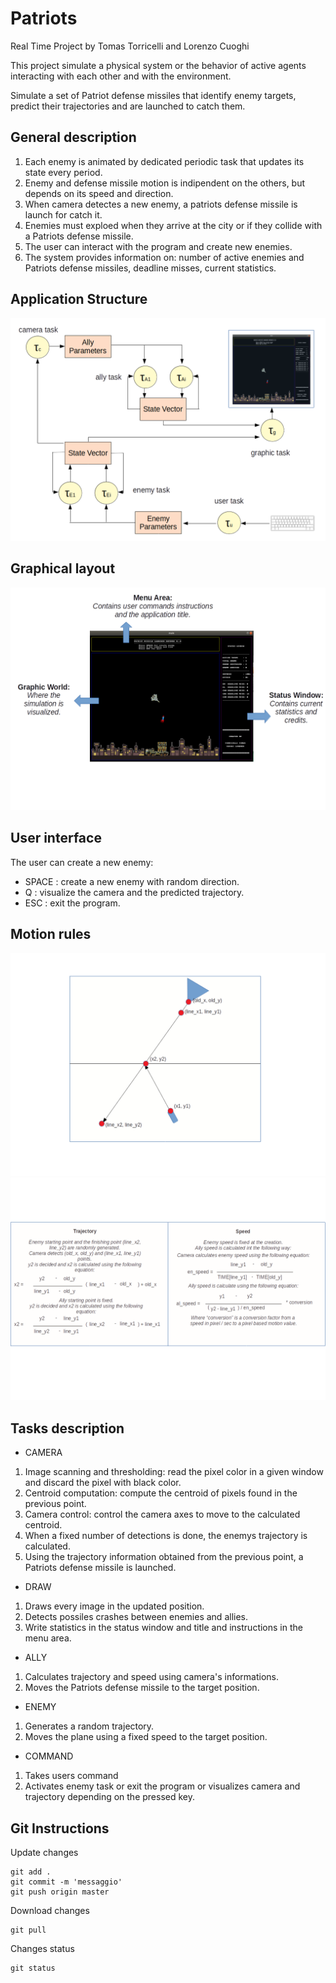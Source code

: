 ﻿# Patriots
Real Time Project by Tomas Torricelli and Lorenzo Cuoghi

This project simulate a physical system or the behavior of active agents interacting with each other and with the environment.

Simulate a set of Patriot defense missiles that identify enemy targets, predict their trajectories and are launched to catch them.

## General description
1. Each enemy is animated by dedicated periodic task that updates its state every period.
2. Enemy and defense missile motion is indipendent on the others, but depends on its speed and direction.
3. When camera detectes a new enemy, a patriots defense missile is launch for catch it.
4. Enemies must exploed when they arrive at the city or if they collide with a Patriots defense missile.
5. The user can interact with the program and create new enemies.
6. The system provides information on: number of active enemies and Patriots defense missiles, deadline misses, current statistics.

## Application Structure
![alt text](https://github.com/212622/RealTimeProject/blob/master/README/Applicationstructure.png)

## Graphical layout
![alt text](https://github.com/212622/RealTimeProject/blob/master/README/Graphicallayout.png)

## User interface
The user can create a new enemy:
- SPACE : create a new enemy with random direction.
- Q : visualize the camera and the predicted trajectory.
- ESC : exit the program.

## Motion rules
![alt text](https://github.com/212622/RealTimeProject/blob/master/README/Motionrules.png)
![alt text](https://github.com/212622/RealTimeProject/blob/master/README/MotionrulesB.png)

## Tasks description
- CAMERA
1. Image scanning and thresholding: read the pixel color in a given window and discard the pixel with black color.
2. Centroid computation: compute the centroid of pixels found in the previous point.
3. Camera control: control the camera axes to move to the calculated centroid.
4. When a fixed number of detections is done, the enemys trajectory is calculated.
5. Using the trajectory information obtained from the previous point, a Patriots defense missile is launched.

- DRAW
1. Draws every image in the updated position.
2. Detects possiles crashes between enemies and allies.
3. Write statistics in the status window and title and instructions in the menu area.

- ALLY
1. Calculates trajectory and speed using camera's informations.
2. Moves the Patriots defense missile to the target position.

- ENEMY
1. Generates a random trajectory.
2. Moves the plane using a fixed speed to the target position.

- COMMAND
1. Takes users command
2. Activates enemy task or exit the program or visualizes camera and trajectory depending on the pressed key.

## Git Instructions

Update changes

	git add .
	git commit -m 'messaggio'
	git push origin master

Download changes

	git pull
	
Changes status

	git status
	
